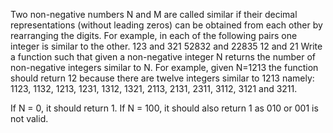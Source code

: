 Two non-negative numbers N and M are called similar if their decimal representations (without leading zeros)
can be obtained from each other by rearranging the digits. For example, in each of the following pairs one integer
is similar to the other.
    123 and 321
    52832 and 22835
    12 and 21
Write a function such that given a non-negative integer N returns the number of non-negative integers similar to N.
For example, given N=1213 the function should return 12 because there are twelve integers similar to 1213 namely:
1123, 1132, 1213, 1231, 1312, 1321, 2113, 2131, 2311, 3112, 3121 and 3211.

If N = 0, it should return 1.
If N = 100, it should also return 1 as 010 or 001 is not valid.
